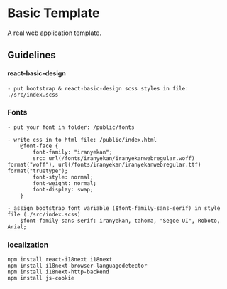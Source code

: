 # Basic Template
A real web application template.
## Guidelines

#### react-basic-design

    - put bootstrap & react-basic-design scss styles in file: ./src/index.scss

### Fonts

    - put your font in folder: /public/fonts

    - write css in to html file: /public/index.html
        @font-face {
            font-family: "iranyekan";
            src: url(/fonts/iranyekan/iranyekanwebregular.woff) format("woff"), url(/fonts/iranyekan/iranyekanwebregular.ttf) format("truetype");
            font-style: normal;
            font-weight: normal;
            font-display: swap;
        }

    - assign bootstrap font variable ($font-family-sans-serif) in style file (./src/index.scss)
        $font-family-sans-serif: iranyekan, tahoma, "Segoe UI", Roboto, Arial;

### localization

    npm install react-i18next i18next
    npm install i18next-browser-languagedetector
    npm install i18next-http-backend
    npm install js-cookie
